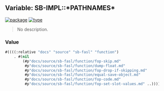 ## Variable: SB-IMPL::\*PATHNAMES\*
[![package](https://img.shields.io/badge/Package-SB--IMPL-5f9ea0.svg?style=social&colorA=999999)](../) [![type](https://img.shields.io/badge/Type-Variable-5f9ea0.svg?style=social&colorA=999999)](../#variable) 

> No description.

### Value
```cl
#((((:relative "docs" "source" "sb-fasl" "function")
    . #(nil
        (#p"docs/source/sb-fasl/function/fop-skip.md"
         #p"docs/source/sb-fasl/function/dump-float.md"
         #p"docs/source/sb-fasl/function/fop-drop-if-skipping.md"
         #p"docs/source/sb-fasl/function/equal-save-object.md"
         #p"docs/source/sb-fasl/function/fop-code.md"
         #p"docs/source/sb-fasl/function/fop-set-slot-values.md" ..)))))
```
